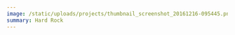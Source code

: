```yaml
---
image: /static/uploads/projects/thumbnail_screenshot_20161216-095445.png
summary: Hard Rock
---
```

